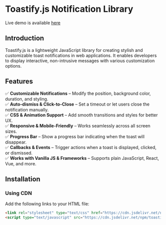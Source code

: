 # Toastify.js Notification Library
Live demo is available [here](toastify-demonstration.netlify.app)

## **Introduction**
Toastify.js is a lightweight JavaScript library for creating stylish and customizable toast notifications in web applications. It enables developers to display interactive, non-intrusive messages with various customization options.

## **Features**
✅ **Customizable Notifications** – Modify the position, background color, duration, and styling.  
✅ **Auto-dismiss & Click-to-Close** – Set a timeout or let users close the notification manually.  
✅ **CSS & Animation Support** – Add smooth transitions and styles for better UX.  
✅ **Responsive & Mobile-Friendly** – Works seamlessly across all screen sizes.  
✅ **Progress Bar** – Show a progress bar indicating when the toast will disappear.  
✅ **Callbacks & Events** – Trigger actions when a toast is displayed, clicked, or dismissed.  
✅ **Works with Vanilla JS & Frameworks** – Supports plain JavaScript, React, Vue, and more.  

## **Installation**
### **Using CDN**
Add the following links to your HTML file:
```html
<link rel="stylesheet" type="text/css" href="https://cdn.jsdelivr.net/npm/toastify-js/src/toastify.min.css">
<script type="text/javascript" src="https://cdn.jsdelivr.net/npm/toastify-js"></script>

